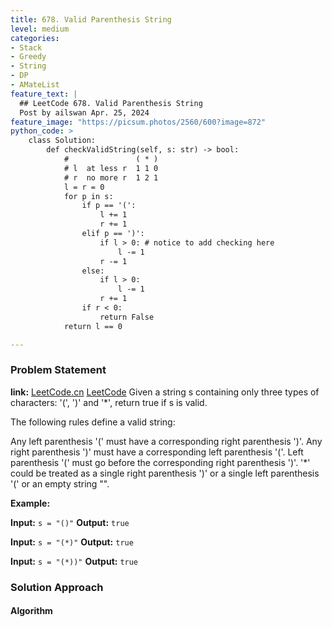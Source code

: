 ```yaml
---
title: 678. Valid Parenthesis String
level: medium
categories:
- Stack
- Greedy
- String
- DP
- AMateList
feature_text: |
  ## LeetCode 678. Valid Parenthesis String
  Post by ailswan Apr. 25, 2024
feature_image: "https://picsum.photos/2560/600?image=872"
python_code: >
    class Solution:
        def checkValidString(self, s: str) -> bool:
            #               ( * )
            # l  at less r  1 1 0
            # r  no more r  1 2 1
            l = r = 0
            for p in s:
                if p == '(':
                    l += 1
                    r += 1
                elif p == ')':
                    if l > 0: # notice to add checking here
                        l -= 1
                    r -= 1
                else:
                    if l > 0:
                        l -= 1
                    r += 1
                if r < 0:
                    return False
            return l == 0

---
```


### Problem Statement
**link:**
[LeetCode.cn](https://leetcode.cn/problems/valid-parenthesis-string/)
[LeetCode](https://leetcode.com/valid-parenthesis-string/)
Given a string s containing only three types of characters: '(', ')' and '*', return true if s is valid.

The following rules define a valid string:

Any left parenthesis '(' must have a corresponding right parenthesis ')'.
Any right parenthesis ')' must have a corresponding left parenthesis '('.
Left parenthesis '(' must go before the corresponding right parenthesis ')'.
'*' could be treated as a single right parenthesis ')' or a single left parenthesis '(' or an empty string "".


**Example:**

**Input:** `s = "()"`
**Output:** `true`

**Input:** `s = "(*)"`
**Output:** `true`

**Input:** `s = "(*))"`
**Output:** `true`
 
 
### Solution Approach
 
#### Algorithm
 